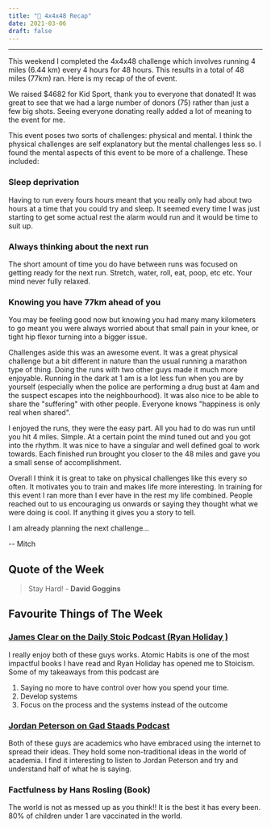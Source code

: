 ```yaml
---
title: "🏃 4x4x48 Recap"
date: 2021-03-06
draft: false
---
```


---

This weekend I completed the 4x4x48 challenge which involves running 4 miles (6.44 km) every 4 hours for 48 hours. This results in a total of 48 miles (77km) ran. Here is my recap of the of event.

We raised $4682 for Kid Sport, thank you to everyone that donated! It was great to see that we had a large number of donors (75) rather than just a few big shots. Seeing everyone donating really added a lot of meaning to the event for me.

This event poses two sorts of challenges: physical and mental. I think the physical challenges are self explanatory but the mental challenges less so. I found the mental aspects of this event to be more of a challenge. These included:

### Sleep deprivation

Having to run every fours hours meant that you really only had about two hours at a time that you could try and sleep. It seemed every time I was just starting to get some actual rest the alarm would run and it would be time to suit up.

### Always thinking about the next run

The short amount of time you do have between runs was focused on getting ready for the next run. Stretch, water, roll, eat, poop, etc etc. Your mind never fully relaxed.

### Knowing you have 77km ahead of you

You may be feeling good now but knowing you had many many kilometers to go meant you were always worried about that small pain in your knee, or tight hip flexor turning into a bigger issue.

Challenges aside this was an awesome event. It was a great physical challenge but a bit different in nature than the usual running a marathon type of thing. Doing the runs with two other guys made it much more enjoyable. Running in the dark at 1 am is a lot less fun when you are by yourself (especially when the police are performing a drug bust at 4am and the suspect escapes into the neighbourhood). It was also nice to be able to share the "suffering" with other people. Everyone knows "happiness is only real when shared".

I enjoyed the runs, they were the easy part. All you had to do was run until you hit 4 miles. Simple. At a certain point the mind tuned out and you got into the rhythm. It was nice to have a singular and well defined goal to work towards. Each finished run brought you closer to the 48 miles and gave you a small sense of accomplishment.

Overall I think it is great to take on physical challenges like this every so often. It motivates you to train and makes life more interesting. In training for this event I ran more than I ever have in the rest my life combined. People reached out to us encouraging us onwards or saying they thought what we were doing is cool. If anything it gives you a story to tell.

I am already planning the next challenge...

-- Mitch

## Quote of the Week

> Stay Hard! - **David Goggins**

## Favourite Things of The Week

### [James Clear on the Daily Stoic Podcast (Ryan Holiday )](https://www.youtube.com/watch?v=0QKd-ulbH5E)

I really enjoy both of these guys works. Atomic Habits is one of the most impactful books I have read and Ryan Holiday has opened me to Stoicism. Some of my takeaways from this podcast are

1. Saying no more to have control over how you spend your time.
2. Develop systems
3. Focus on the process and the systems instead of the outcome

### [Jordan Peterson on Gad Staads Podcast](https://www.youtube.com/watch?v=9KF2cwcADtU)

Both of these guys are academics who have embraced using the internet to spread their ideas. They hold some non-traditional ideas in the world of academia. I find it interesting to listen to Jordan Peterson and try and understand half of what he is saying.

### Factfulness by Hans Rosling (Book)

The world is not as messed up as you think!! It is the best it has every been. 80% of children under 1 are vaccinated in the world.
